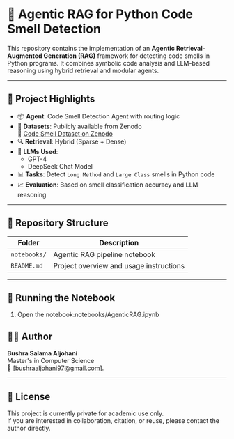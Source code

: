 # 🤖 Agentic RAG for Python Code Smell Detection

This repository contains the implementation of an **Agentic Retrieval-Augmented Generation (RAG)** framework for detecting code smells in Python programs. It combines symbolic code analysis and LLM-based reasoning using hybrid retrieval and modular agents.

---

## 🧠 Project Highlights

- 📦 **Agent**: Code Smell Detection Agent with routing logic
- 🧪 **Datasets**: Publicly available from Zenodo  
  🔗 [Code Smell Dataset on Zenodo](https://zenodo.org/records/7512516)
- 🔍 **Retrieval**: Hybrid (Sparse + Dense)
- 🧠 **LLMs Used**:
  - GPT-4
  - DeepSeek Chat Model
- 📊 **Tasks**: Detect `Long Method` and `Large Class` smells in Python code
- 📈 **Evaluation**: Based on smell classification accuracy and LLM reasoning

---

## 📁 Repository Structure

| Folder       | Description                                      |
|--------------|--------------------------------------------------|
| `notebooks/` | Agentic RAG pipeline notebook                    |
| `README.md`  | Project overview and usage instructions          |

---

## 🚀 Running the Notebook

1. Open the notebook:notebooks/AgenticRAG.ipynb

## 👩‍💻 Author

**Bushra Salama Aljohani**  
Master's in Computer Science  
📧 [bushraaljohani97@gmail.com].

---

## 📄 License
This project is currently private for academic use only.  
If you are interested in collaboration, citation, or reuse, please contact the author directly.



